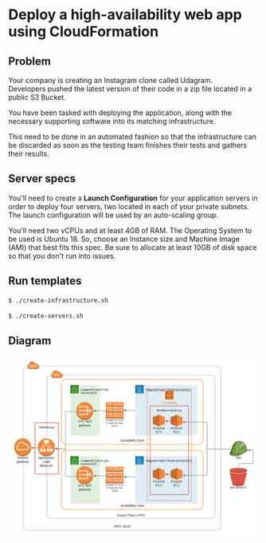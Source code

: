 # Deploy a high-availability web app using CloudFormation

## Problem
Your company is creating an Instagram clone called Udagram.  
Developers pushed the latest version of their code in a zip file located in a public S3 Bucket.  
  
You have been tasked with deploying the application, along with the necessary supporting software into its matching infrastructure.  
  
This need to be done in an automated fashion so that the infrastructure can be discarded as soon as the testing team finishes their tests and gathers their results.

## Server specs
You'll need to create a **Launch Configuration** for your application servers in order to deploy four servers, two located in each of your private subnets. The launch configuration will be used by an auto-scaling group.  
  
You'll need two vCPUs and at least 4GB of RAM. The Operating System to be used is Ubuntu 18. So, choose an Instance size and Machine Image (AMI) that best fits this spec.
Be sure to allocate at least 10GB of disk space so that you don't run into issues.

## Run templates
```bash
$ ./create-infrastructure.sh
```

```bash
$ ./create-servers.sh
```

## Diagram
![Diagram](./udagram-diagram.png)

